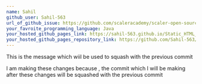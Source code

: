 ```yaml
---
name: Sahil
github_user: Sahil-563
url_of_github_issue: https://github.com/scaleracademy/scaler-open-source-september-challenge/issues/195
your_favroite_programming_language: Java
your_hosted_github_pages_link: https://sahil-563.github.io/Static_HTML_Portfolio/
your_hosted_github_pages_repository_link: https://github.com/Sahil-563/Static_HTML_Portfolio
---
```


This is the message which wiil be used to squash with the previous commit

I am making these changes because , the commit which I will be making after these changes will be squashed with the previous commit